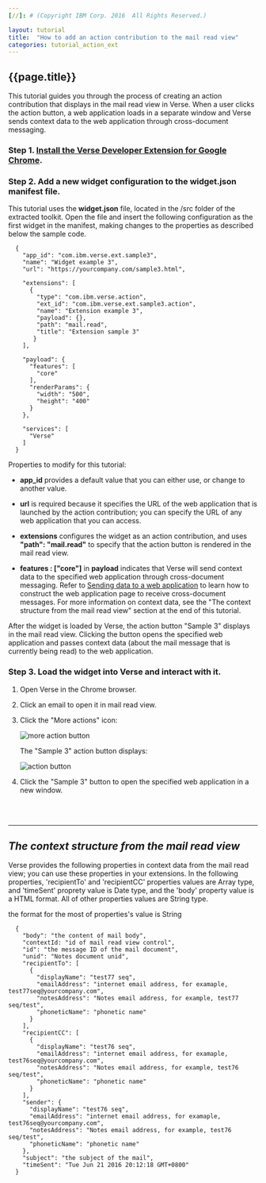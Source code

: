 ```yaml
---
[//]: # (Copyright IBM Corp. 2016  All Rights Reserved.)

layout: tutorial
title:  "How to add an action contribution to the mail read view"
categories: tutorial_action_ext
---
```


## {{page.title}}  

This tutorial guides you through the process of creating an action contribution that displays in the mail read view in Verse. When a user clicks the action button, a web application loads in a separate window and Verse sends context data to the web application through cross-document messaging.

### Step 1. [Install the Verse Developer Extension for Google Chrome][1].

### Step 2. Add a new widget configuration to the widget.json manifest file.

This tutorial uses the __widget.json__ file, located in the /src folder of the extracted toolkit. Open the file and insert the following configuration as the first widget in the manifest, making changes to the properties as described below the sample code.  

```
  {
    "app_id": "com.ibm.verse.ext.sample3",
    "name": "Widget example 3",
    "url": "https://yourcompany.com/sample3.html",
    
    "extensions": [
      {
        "type": "com.ibm.verse.action",
        "ext_id": "com.ibm.verse.ext.sample3.action",
        "name": "Extension example 3",
        "payload": {},
        "path": "mail.read",
        "title": "Extension sample 3"
       }
    ],

    "payload": {
      "features": [
        "core"
      ],
      "renderParams": {
        "width": "500",
        "height": "400"
      }
    },

    "services": [
      "Verse"
    ]
  }
```

Properties to modify for this tutorial:

* __app_id__ provides a default value that you can either use, or change to another value.

* __url__ is required because it specifies the URL of the web application that is launched by the action contribution; you can specify the URL of any web application that you can access.

* __extensions__ configures the widget as an action contribution, and uses __"path": "mail.read"__ to specify that the action button is rendered in the mail read view. 

* __features : ["core"]__ in __payload__ indicates that Verse will send context data to the specified web application through cross-document messaging. Refer to [Sending data to a web application][4] to learn how to construct the web application page to receive cross-document messages. For more information on context data, see the "The context structure from the mail read view" section at the end of this tutorial.

After the widget is loaded by Verse, the action button "Sample 3" displays in the mail read view. Clicking the button opens the specified web application and passes context data (about the mail message that is currently being read) to the web application.

### Step 3. Load the widget into Verse and interact with it.

1.	Open Verse in the Chrome browser.

2.	Click an email to open it in mail read view.

3.	Click the "More actions" icon:

    ![more action button]({{site.baseurl}}/tutorials/img/mailread_more.png)   

    The "Sample 3" action button displays:

    ![action button]({{site.baseurl}}/tutorials/img/mailread_action.png)  

4.	Click the "Sample 3" button to open the specified web application in a new window.


<br><br>
<hr>

## _The context structure from the mail read view_

Verse provides the following properties in context data from the mail read view; you can use these properties in your extensions. In the following properties, 'recipientTo' and 'recipientCC' properties values are Array type, and 'timeSent' proprety value is Date type, and the 'body' property value is a HTML format. All of other properties values are String type.

the format for the most of properties's value is String

```
  {
    "body": "the content of mail body",
    "contextId: "id of mail read view control",
    "id": "the message ID of the mail document",
    "unid": "Notes document unid",
    "recipientTo": [
      {
        "displayName": "test77 seq",
        "emailAddress": "internet email address, for examaple, test77seq@yourcompany.com",
        "notesAddress": "Notes email address, for example, test77 seq/test",
        "phoneticName": "phonetic name"
      }
    ],
    "recipientCC": [
      {
        "displayName": "test76 seq",
        "emailAddress": "internet email address, for examaple, test76seq@yourcompany.com",
        "notesAddress": "Notes email address, for example, test76 seq/test",
        "phoneticName": "phonetic name"
      }
    ],
    "sender": {
      "displayName": "test76 seq",
      "emailAddress": "internet email address, for examaple, test76seq@yourcompany.com",
      "notesAddress": "Notes email address, for example, test76 seq/test",
      "phoneticName": "phonetic name"
    },
    "subject": "the subject of the mail",
    "timeSent": "Tue Jun 21 2016 20:12:18 GMT+0800"
  }

```



[1]: {{site.baseurl}}/tutorials/ext-install-toolkit.html
[2]: {{site.verse-developer-chrome-ext}}
[3]: {{site.baseurl}}/tutorials/ext-action-contribution.html
[4]: {{site.baseurl}}/tutorials/ext-send-data-to-app.html

